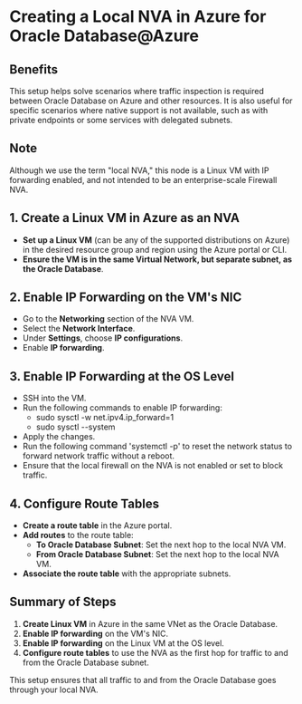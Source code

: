 # Creating a Local NVA in Azure for Oracle Database@Azure

## Benefits

This setup helps solve scenarios where traffic inspection is required between Oracle Database on Azure and other resources. It is also useful for specific scenarios where native support is not available, such as with private endpoints or some services with delegated subnets.

## Note

Although we use the term "local NVA," this node is a Linux VM with IP forwarding enabled, and not intended to be an enterprise-scale Firewall NVA.

## 1. Create a Linux VM in Azure as an NVA

- **Set up a Linux VM** (can be any of the supported distributions on Azure) in the desired resource group and region using the Azure portal or CLI.
- **Ensure the VM is in the same Virtual Network, but separate subnet, as the Oracle Database**.

## 2. Enable IP Forwarding on the VM's NIC

- Go to the **Networking** section of the NVA VM.
- Select the **Network Interface**.
- Under **Settings**, choose **IP configurations**.
- Enable **IP forwarding**.

## 3. Enable IP Forwarding at the OS Level

- SSH into the VM.
- Run the following commands to enable IP forwarding:
  - sudo sysctl -w net.ipv4.ip_forward=1
  - sudo sysctl --system
- Apply the changes.
- Run the following command 'systemctl -p' to reset the network status to forward network traffic without a reboot.
- Ensure that the local firewall on the NVA is not enabled or set to block traffic.

## 4. Configure Route Tables

- **Create a route table** in the Azure portal.
- **Add routes** to the route table:
  - **To Oracle Database Subnet**: Set the next hop to the local NVA VM.
  - **From Oracle Database Subnet**: Set the next hop to the local NVA VM.
- **Associate the route table** with the appropriate subnets.

## Summary of Steps

1. **Create Linux VM** in Azure in the same VNet as the Oracle Database.
2. **Enable IP forwarding** on the VM's NIC.
3. **Enable IP forwarding** on the Linux VM at the OS level.
4. **Configure route tables** to use the NVA as the first hop for traffic to and from the Oracle Database subnet.

This setup ensures that all traffic to and from the Oracle Database goes through your local NVA.
